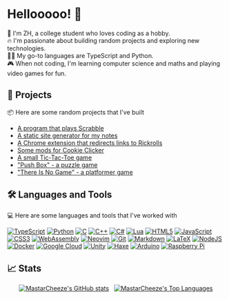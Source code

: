 # Hellooooo! 👋

🧀 I'm ZH, a college student who loves coding as a hobby.\
🔥 I'm passionate about building random projects and exploring new technologies.\
👨‍💻 My go-to languages are TypeScript and Python.\
🎮 When not coding, I'm learning computer science and maths and playing video games for fun.

## 🚀 Projects

📦 Here are some random projects that I've built

- [A program that plays Scrabble](https://github.com/MastarCheeze/scrabble-solver)
- [A static site generator for my notes](https://github.com/MastarCheeze/notes)
- [A Chrome extension that redirects links to Rickrolls](https://github.com/MastarCheeze/link-is-rickroll)
- [Some mods for Cookie Clicker](https://github.com/MastarCheeze/cookie-clicker-mods)
- [A small Tic-Tac-Toe game](https://github.com/MastarCheeze/tictactoe)
- ["Push Box" - a puzzle game](https://github.com/MastarCheeze/PushBox)
- ["There Is No Game" - a platformer game](https://mastarcheeze.itch.io/there-is-no-game)

## 🛠️ Languages and Tools

💻 Here are some languages and tools that I've worked with

[![TypeScript](https://img.shields.io/badge/typescript-%23007ACC.svg?style=for-the-badge&logo=typescript&logoColor=white)](#)
[![Python](https://img.shields.io/badge/python-3670A0?style=for-the-badge&logo=python&logoColor=ffdd54)](#)
[![C](https://img.shields.io/badge/c-%2300599C.svg?style=for-the-badge&logo=c&logoColor=white)](#)
[![C++](https://img.shields.io/badge/c++-%2300599C.svg?style=for-the-badge&logo=c%2B%2B&logoColor=white)](#)
[![C#](https://custom-icon-badges.demolab.com/badge/C%23-%23239120.svg?style=for-the-badge&logo=cshrp&logoColor=white)](#)
[![Lua](https://img.shields.io/badge/lua-%232C2D72.svg?style=for-the-badge&logo=lua&logoColor=white)](#)
[![HTML5](https://img.shields.io/badge/html5-%23E34F26.svg?style=for-the-badge&logo=html5&logoColor=white)](#)
[![JavaScript](https://img.shields.io/badge/javascript-%23323330.svg?style=for-the-badge&logo=javascript&logoColor=%23F7DF1E)](#)
[![CSS3](https://img.shields.io/badge/css3-%231572B6.svg?style=for-the-badge&logo=css3&logoColor=white)](#)
[![WebAssembly](https://img.shields.io/badge/WebAssembly-654FF0?style=for-the-badge&logo=webassembly&logoColor=white)](#)
[![Neovim](https://img.shields.io/badge/NeoVim-%2357A143.svg?&style=for-the-badge&logo=neovim&logoColor=white)](#)
[![Git](https://img.shields.io/badge/git-%23F05033.svg?style=for-the-badge&logo=git&logoColor=white)](#)
[![Markdown](https://img.shields.io/badge/markdown-%23000000.svg?style=for-the-badge&logo=markdown&logoColor=white)](#)
[![LaTeX](https://img.shields.io/badge/latex-%23008080.svg?style=for-the-badge&logo=latex&logoColor=white)](#)
[![NodeJS](https://img.shields.io/badge/node.js-6DA55F?style=for-the-badge&logo=node.js&logoColor=white)](#)
[![Docker](https://img.shields.io/badge/docker-%230db7ed.svg?style=for-the-badge&logo=docker&logoColor=white)](#)
[![Google Cloud](https://img.shields.io/badge/GoogleCloud-%234285F4.svg?style=for-the-badge&logo=google-cloud&logoColor=white)](#)
[![Unity](https://img.shields.io/badge/unity-%23000000.svg?style=for-the-badge&logo=unity&logoColor=white)](#)
[![Haxe](https://img.shields.io/badge/Haxe-EA8220?style=for-the-badge&logo=haxe&logoColor=white)](#)
[![Arduino](https://img.shields.io/badge/-Arduino-00979D?style=for-the-badge&logo=Arduino&logoColor=white)](#)
[![Raspberry Pi](https://img.shields.io/badge/-Raspberry_Pi-C51A4A?style=for-the-badge&logo=Raspberry-Pi)](#)

## 📈 Stats

<div align="center">
<a href="#"><img src="https://github-readme-stats.vercel.app/api?username=mastarcheeze&show_icons=true&theme=highcontrast&hide_title=true&rank_icon=github" alt="MastarCheeze's GitHub stats"></img></a>&nbsp;&nbsp;
<a href="#"><img src="https://github-readme-stats.vercel.app/api/top-langs/?username=mastarcheeze&layout=compact&show_icons=true&theme=highcontrast" alt="MastarCheeze's Top Languages"></img>
</div></a>
